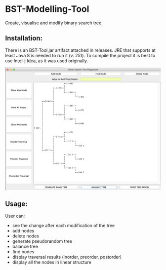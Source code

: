 # BST-Modelling-Tool
Create, visualise and modify binary search tree.


## Installation:
There is an BST-Tool.jar artifact attached in releases. JRE that supports at least Java 8 is needed to run it (v. 251).
To compile the project it is best to use Intellij Idea, as it was used originally.

![alt text](screenshot.png)

## Usage:

User can:
* see the change after each modification of the tree
* add nodes
* delete nodes
* generate pseudorandom tree
* balance tree
* find nodes
* display traversal results (inorder, preorder, postorder)
* display all the nodes in linear structure


